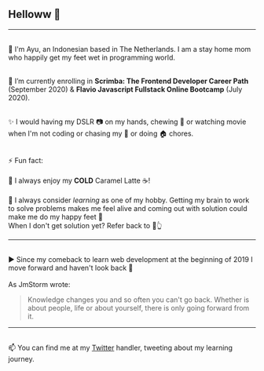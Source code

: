 ## Helloww 👋

---

<br>:raising_hand: I'm Ayu, an Indonesian based in The Netherlands. I am a stay home mom who happily get my feet wet in programming world.

<br>🌱 I’m currently enrolling in **Scrimba: The Frontend Developer Career Path** (September 2020) & **Flavio Javascript Fullstack Online Bootcamp** (July 2020).

<br>:sparkles: I would having my DSLR :camera: on my hands, chewing :sushi: or watching movie when I'm not coding or chasing my :girl: or doing :house: chores.

<br>⚡ Fun fact: 
<br>
<br>:green_heart: I always enjoy my **COLD** Caramel Latte :coffee:!
<br>
<br>:sparkling_heart: I always consider *learning* as one of my hobby. Getting my brain to work to solve problems makes me feel alive and coming out with solution could make me do my happy feet :penguin:
<br>When I don't get solution yet? Refer back to :green_heart::point_up_2:
<br>
***
<br>:arrow_forward: Since my comeback to learn web development at the beginning of 2019 I move forward and haven't look back :muscle:
<br>
<br>As JmStorm wrote:
> Knowledge changes you and so often you can't go back.
> Whether is about people, life or about yourself, there is only going forward from it.

---

<br> :mailbox: You can find me at my [Twitter](https://twitter.com/adiatiayu) handler, tweeting about my learning journey.

